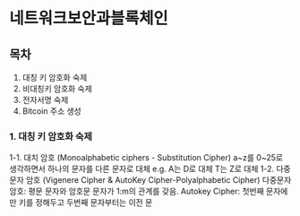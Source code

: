 # 네트워크보안과블록체인

## 목차
1. 대칭 키 암호화 숙제
2. 비대칭키 암호화 숙제
3. 전자서명 숙제
4. Bitcoin 주소 생성


### 1. 대칭 키 암호화 숙제
1-1. 대치 암호 (Monoalphabetic ciphers - Substitution Cipher)
  a~z를 0~25로 생각하면서 하나의 문자를 다른 문자로 대체
  e.g. A는 D로 대체 T는 Z로 대체
1-2. 다중문자 암호 (Vigenere Cipher & AutoKey Cipher-Polyalphabetic Cipher)
  다중문자암호: 평문 문자와 암호문 문자가 1:m의 관계를 갖음.
  Autokey Cipher: 첫번째 문자에만 키를 정해두고 두번째 문자부터는 이전 문
